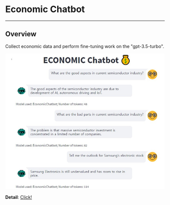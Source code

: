 # Economic Chatbot

---

## Overview
Collect economic data and perform fine-tuning work on the "gpt-3.5-turbo".


![img](results/result.png)


**Detail**: [Click!](https://michelangeloo.tistory.com/44)

